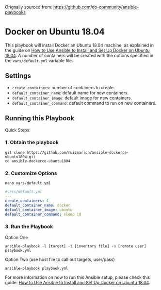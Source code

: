 Orignally sourced from: https://github.com/do-community/ansible-playbooks

# Docker on Ubuntu 18.04

This playbook will install Docker an Ubuntu 18.04 machine, as explained in the guide on
[How to Use Ansible to Install and Set Up Docker on Ubuntu 18.04](https://www.digitalocean.com/community/tutorials/how-to-use-ansible-to-install-and-set-up-docker-on-ubuntu-18-04).
A number of containers will be created with the options specified in the `vars/default.yml` variable file.

## Settings

- `create_containers`: number of containers to create.
- `default_container_name`: default name for new containers.
- `default_container_image`: default image for new containers.
- `default_container_command`: default command to run on new containers.


## Running this Playbook

Quick Steps:

### 1. Obtain the playbook
```shell
git clone https://github.com/ruizmarlon/ansible-dockerce-ubuntu1804.git
cd ansible-dockerce-ubuntu1804
```

### 2. Customize Options

```shell
nano vars/default.yml
```

```yml
#vars/default.yml
---
create_containers: 4
default_container_name: docker
default_container_image: ubuntu
default_container_command: sleep 1d
```

### 3. Run the Playbook

Option One

```command
ansible-playbook -l [target] -i [inventory file] -u [remote user] playbook.yml
```

Option Two (use host file to call out targets, user/pass)

```command
ansible-playbook playbook.yml
```

For more information on how to run this Ansible setup, please check this guide: [How to Use Ansible to Install and Set Up Docker on Ubuntu 18.04](https://www.digitalocean.com/community/tutorials/how-to-use-ansible-to-install-and-set-up-docker-on-ubuntu-18-04).
